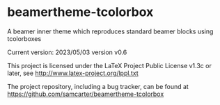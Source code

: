 # beamertheme-tcolorbox

A beamer inner theme which reproduces standard beamer blocks using tcolorboxes

Current version: 2023/05/03 version v0.6

This project is licensed under the LaTeX Project Public License v1.3c or later, see http://www.latex-project.org/lppl.txt

The project repository, including a bug tracker, can be found at https://github.com/samcarter/beamertheme-tcolorbox
